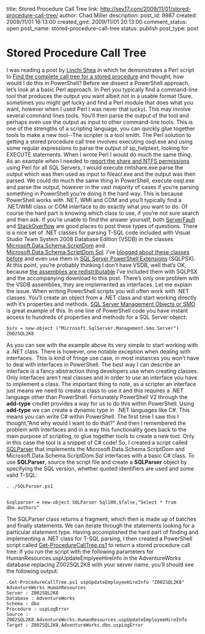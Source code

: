 title: Stored Procedure Call Tree
link: http://sev17.com/2009/11/01/stored-procedure-call-tree/
author: Chad Miller
description: 
post_id: 9987
created: 2009/11/01 16:13:00
created_gmt: 2009/11/01 20:13:00
comment_status: open
post_name: stored-procedure-call-tree
status: publish
post_type: post

# Stored Procedure Call Tree

I was reading a post by [Linchi Shea](http://sqlblog.com/blogs/linchi_shea/default.aspx) in which he demonstrates a Perl script to [Find the complete call tree for a stored procedure](http://sqlblog.com/blogs/linchi_shea/archive/2009/10/23/find-the-complete-call-tree-for-a-stored-procedure.aspx) and thought, how would I do this in PowerShell? Before we dissect a PowerShell approach, let’s look at a basic Perl approach. In Perl you typically find a command-line tool that produces the output you want albeit not in a usable format (Sure, sometimes you might get lucky and find a Perl module that does what you want, however when I used Perl I was never that lucky). This may involve several command lines tools. You’ll then parse the output of the tool and perhaps even use the output as input to other command-line tools. This is one of the strengths of a scripting language, you can quickly glue together tools to make a new tool--The scripter is a tool smith. The Perl solution to getting a stored procedure call tree involves executing osql.exe and using some regular expressions to parse the output of sp_helptext, looking for EXECUTE statements. When I wrote Perl I would do much the same thing. As an example when I needed to [report the share and NTFS permissions](http://www.sqlservercentral.com/scripts/Miscellaneous/31745/) using Perl for all SQL Servers, I would execute rmtshare.exe parse the output which was then used as input to fileacl.exe and the output was then parsed. We could do much the same thing in PowerShell, execute osql.exe and parse the output, however in the vast majority of cases if you’re parsing something in PowerShell you’re doing it the hard way. This is because PowerShell works with .NET, WMI and COM and you’ll typically find a .NET/WMI class or COM interface to do exactly what you want to do. Of course the hard part is knowing which class to use, if you’re not sure search and then ask. If you’re unable to find the answer yourself, both [ServerFault](http://serverfault.com/) and [StackOverflow](http://stackoverflow.com/) are good places to post these types of questions. There is a nice set of .NET classes for parsing T-SQL code included with Visual Studio Team System 2008 Database Edition (VSDB) in the classes [Microsoft.Data.Schema.ScriptDom](http://msdn.microsoft.com/en-us/library/microsoft.data.schema.scriptdom.aspx) and [Microsoft.Data.Schema.ScriptDom.Sql](http://msdn.microsoft.com/en-us/library/microsoft.data.schema.scriptdom.sql.aspx). I’ve [blogged about these classes before](/2009/03/test-sqlscript-and-out-sqlscript-cmdlets/) and even use them in [SQL Server PowerShell Extensions](http://sqlpsx.codeplex.com/) (SQLPSX). At this point, you’re probably thinking I don’t have VSDB, well that’s OK, because [the assemblies are redistributable](http://blogs.msdn.com/gertd/archive/2008/08/22/redist.aspx) I’ve included them with SQLPSX and the accompanying download to this post. There’s only one problem with the VSDB assemblies, they are implemented as interfaces. Let me explain the issue. When writing PowerShell scripts you will often work with .NET classes. You’ll create an object from a .NET class and start working directly with it’s properties and methods. [SQL Server Management Objects or SMO](http://msdn.microsoft.com/en-us/library/cc285859.aspx) is great example of this. In one line of PowerShell code you have instant access to hundreds of properties and methods for a SQL Server object: 
    
    
    $srv = new-object ("Microsoft.SqlServer.Management.Smo.Server") Z002SQL2K8

As you can see with the example above its very simple to start working with a .NET class. There is however, one notable exception when dealing with interfaces.  This is kind of fringe use case, in most instances you won’t have to deal with interfaces in PowerShell. The best way I can describe an interface is a fancy abstraction thing developers use when creating classes. Only interfaces aren’t real classes and in order to use an interface you have to implement a class. The important thing to note, as a scripter an interface just means we need to create a class to use it and this requires a .NET language other than PowerShell. Fortunately PowerShell V2 through the **add-type** cmdlet provides a way for us to do this within PowerShell. Using **add-type** we can create a dynamic type in  .NET languages like C#. This means you can write C# within PowerShell. The first time I saw this I thought,”And why would I want to do that?” And then I remembered the problem with interfaces and in a way this functionality goes back to the main purpose of scripting, to glue together tools to create a new tool. Only in this case the tool is a snippet of C# code! So, I created a script called [SQLParser](http://poshcode.org/1445) that implements the Microsoft.Data.Schema.ScriptDom and Microsoft.Data.Schema.ScriptDom.Sql interfaces with a basic C# class. To use **SQLParser**, source the script file and create a **SQLParser** object by specifying the SQL version, whether quoted identifiers are used and some valid T-SQL: 
    
    
    . ./SQLParser.ps1
    
    
    $sqlparser = new-object SQLParser Sql100,$false,"Select * from dbo.authors"

The SQLParser class returns a fragment, which then is made up of batches and finally statements. We can iterate through the statements looking for a particular statement type. Having accomplished the hard part of finding and implementing a .NET class for T-SQL parsing, I then created a PowerShell script called [Get-ProcedureCallTree.ps1](http://poshcode.org/1446) to return a stored procedure call tree: If you run the script with the following parameters for HumanResources.uspUpdateEmplyeeHireInfo in the AdventureWorks database replacing Z002SQL2K8 with your server name, you’ll should see the following output: 
    
    
    .Get-ProcedureCallTree.ps1 uspUpdateEmployeeHireInfo "Z002SQL2K8" AdventureWorks HumanResources
    Server : Z002SQL2K8
    Database : AdventureWorks
    Schema : dbo
    Procedure : uspLogError
    Source : Z002SQL2K8.AdventureWorks.HumanResources.uspUpdateEmployeeHireInfo
    Target : Z002SQL2K8.AdventureWorks.dbo.uspLogError